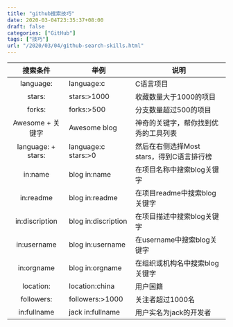 ```yaml
---
title: "github搜索技巧"
date: 2020-03-04T23:35:37+08:00
draft: false
categories: ["GitHub"]
tags: ["技巧"]
url: "/2020/03/04/github-search-skills.html"
---
```



| 搜索条件 | 举例 | 说明 |
| :----: | ----- | ---- |
| language: | language:c | C语言项目 |
|  stars:  | stars:>1000 | 收藏数量大于1000的项目 |
| forks: | forks:>500 | 分支数量超过500的项目 |
| Awesome + 关键字 | Awesome blog | 神奇的关键字，帮你找到优秀的工具列表 |
| language: + stars: | language:c stars:>0 | 然后在右侧选择Most stars，得到C语言排行榜 |
| in:name | blog in:name | 在项目名称中搜索blog关键字 |
| in:readme | blog in:readme | 在项目readme中搜索blog关键字 |
| in:discription | blog in:discription | 在项目描述中搜索blog关键字 |
| in:username | blog in:username | 在username中搜索blog关键字 |
| in:orgname | blog in:orgname | 在组织或机构名中搜索blog关键字 |
| location: | location:china | 用户国籍 |
| followers: | followers:>1000 | 关注者超过1000名 |
| in:fullname | jack in:fullname | 用户实名为jack的开发者 |

